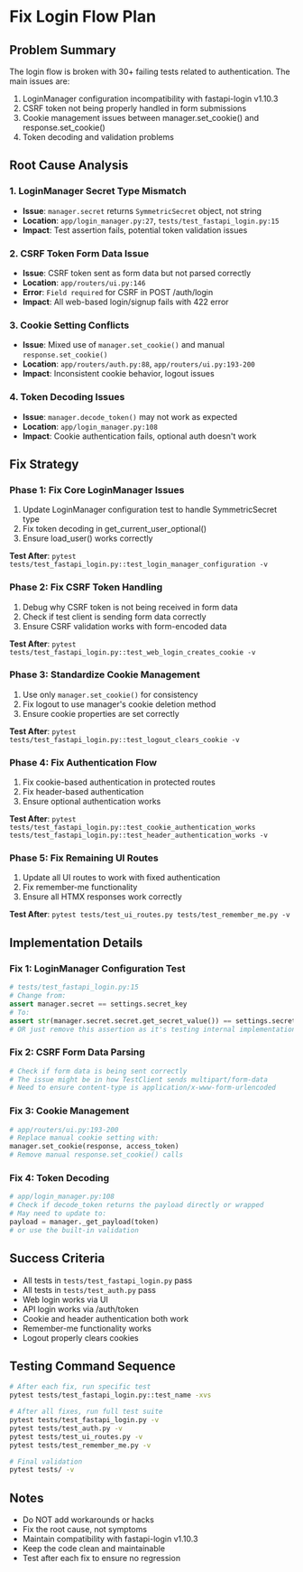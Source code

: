 # Fix Login Flow Plan

## Problem Summary
The login flow is broken with 30+ failing tests related to authentication. The main issues are:
1. LoginManager configuration incompatibility with fastapi-login v1.10.3
2. CSRF token not being properly handled in form submissions
3. Cookie management issues between manager.set_cookie() and response.set_cookie()
4. Token decoding and validation problems

## Root Cause Analysis

### 1. LoginManager Secret Type Mismatch
- **Issue**: `manager.secret` returns `SymmetricSecret` object, not string
- **Location**: `app/login_manager.py:27`, `tests/test_fastapi_login.py:15`
- **Impact**: Test assertion fails, potential token validation issues

### 2. CSRF Token Form Data Issue
- **Issue**: CSRF token sent as form data but not parsed correctly
- **Location**: `app/routers/ui.py:146`
- **Error**: `Field required` for CSRF in POST /auth/login
- **Impact**: All web-based login/signup fails with 422 error

### 3. Cookie Setting Conflicts
- **Issue**: Mixed use of `manager.set_cookie()` and manual `response.set_cookie()`
- **Location**: `app/routers/auth.py:88`, `app/routers/ui.py:193-200`
- **Impact**: Inconsistent cookie behavior, logout issues

### 4. Token Decoding Issues
- **Issue**: `manager.decode_token()` may not work as expected
- **Location**: `app/login_manager.py:108`
- **Impact**: Cookie authentication fails, optional auth doesn't work

## Fix Strategy

### Phase 1: Fix Core LoginManager Issues
1. Update LoginManager configuration test to handle SymmetricSecret type
2. Fix token decoding in get_current_user_optional()
3. Ensure load_user() works correctly

**Test After**: `pytest tests/test_fastapi_login.py::test_login_manager_configuration -v`

### Phase 2: Fix CSRF Token Handling
1. Debug why CSRF token is not being received in form data
2. Check if test client is sending form data correctly
3. Ensure CSRF validation works with form-encoded data

**Test After**: `pytest tests/test_fastapi_login.py::test_web_login_creates_cookie -v`

### Phase 3: Standardize Cookie Management
1. Use only `manager.set_cookie()` for consistency
2. Fix logout to use manager's cookie deletion method
3. Ensure cookie properties are set correctly

**Test After**: `pytest tests/test_fastapi_login.py::test_logout_clears_cookie -v`

### Phase 4: Fix Authentication Flow
1. Fix cookie-based authentication in protected routes
2. Fix header-based authentication
3. Ensure optional authentication works

**Test After**: `pytest tests/test_fastapi_login.py::test_cookie_authentication_works tests/test_fastapi_login.py::test_header_authentication_works -v`

### Phase 5: Fix Remaining UI Routes
1. Update all UI routes to work with fixed authentication
2. Fix remember-me functionality
3. Ensure all HTMX responses work correctly

**Test After**: `pytest tests/test_ui_routes.py tests/test_remember_me.py -v`

## Implementation Details

### Fix 1: LoginManager Configuration Test
```python
# tests/test_fastapi_login.py:15
# Change from:
assert manager.secret == settings.secret_key
# To:
assert str(manager.secret.secret.get_secret_value()) == settings.secret_key
# OR just remove this assertion as it's testing internal implementation
```

### Fix 2: CSRF Form Data Parsing
```python
# Check if form data is being sent correctly
# The issue might be in how TestClient sends multipart/form-data
# Need to ensure content-type is application/x-www-form-urlencoded
```

### Fix 3: Cookie Management
```python
# app/routers/ui.py:193-200
# Replace manual cookie setting with:
manager.set_cookie(response, access_token)
# Remove manual response.set_cookie() calls
```

### Fix 4: Token Decoding
```python
# app/login_manager.py:108
# Check if decode_token returns the payload directly or wrapped
# May need to update to:
payload = manager._get_payload(token)
# or use the built-in validation
```

## Success Criteria
- All tests in `tests/test_fastapi_login.py` pass
- All tests in `tests/test_auth.py` pass
- Web login works via UI
- API login works via /auth/token
- Cookie and header authentication both work
- Remember-me functionality works
- Logout properly clears cookies

## Testing Command Sequence
```bash
# After each fix, run specific test
pytest tests/test_fastapi_login.py::test_name -xvs

# After all fixes, run full test suite
pytest tests/test_fastapi_login.py -v
pytest tests/test_auth.py -v
pytest tests/test_ui_routes.py -v
pytest tests/test_remember_me.py -v

# Final validation
pytest tests/ -v
```

## Notes
- Do NOT add workarounds or hacks
- Fix the root cause, not symptoms
- Maintain compatibility with fastapi-login v1.10.3
- Keep the code clean and maintainable
- Test after each fix to ensure no regression